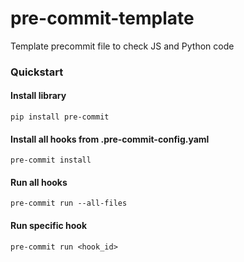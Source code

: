 # pre-commit-template
Template precommit file to check JS and Python code


### Quickstart

#### Install library
```code
pip install pre-commit
```

#### Install all hooks from .pre-commit-config.yaml
```code
pre-commit install
```

#### Run all hooks
```code
pre-commit run --all-files
```

#### Run specific hook
```code
pre-commit run <hook_id>
```
